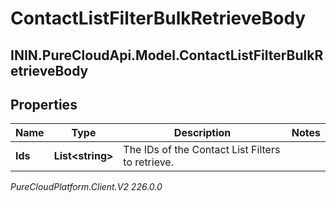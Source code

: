# ContactListFilterBulkRetrieveBody

## ININ.PureCloudApi.Model.ContactListFilterBulkRetrieveBody

## Properties

|Name | Type | Description | Notes|
|------------ | ------------- | ------------- | -------------|
| **Ids** | **List&lt;string&gt;** | The IDs of the Contact List Filters to retrieve. | |



_PureCloudPlatform.Client.V2 226.0.0_
